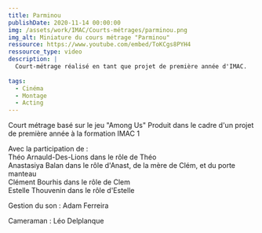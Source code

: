 ```yaml
---
title: Parminou
publishDate: 2020-11-14 00:00:00
img: /assets/work/IMAC/Courts-métrages/parminou.png
img_alt: Miniature du cours métrage "Parminou"
ressource: https://www.youtube.com/embed/ToKCgs8PYH4
ressource_type: video
description: |
  Court-métrage réalisé en tant que projet de première année d'IMAC.
  
tags:
  - Cinéma
  - Montage
  - Acting
---
```


Court métrage basé sur le jeu "Among Us"
Produit dans le cadre d'un projet de première année à la formation IMAC 1

Avec la participation de :<br>
Théo Arnauld-Des-Lions dans le rôle de Théo <br>
Anastasiya  Balan dans le rôle d'Anast, de la mère de Clém, et du porte manteau<br>
Clément Bourhis dans le rôle de Clem <br>
Estelle Thouvenin dans le rôle d'Estelle

Gestion du son :
Adam Ferreira


Cameraman :
 Léo Delplanque